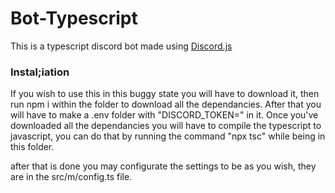 # Bot-Typescript
This is a typescript discord bot made using [Discord.js](https://discord.js.org/#/)

 ### Instal;iation
If you wish to use this in this buggy state you will have to download it, then run npm i within the folder to download all the dependancies. After that you will have to make a .env folder with "DISCORD_TOKEN=<token>" in it.
Once you've downloaded all the dependancies you will have to compile the typescript to javascript, you can do that by running the command "npx tsc" while being in this folder.

after that is done you may configurate the settings to be as you wish, they are in the src/m/config.ts file. 